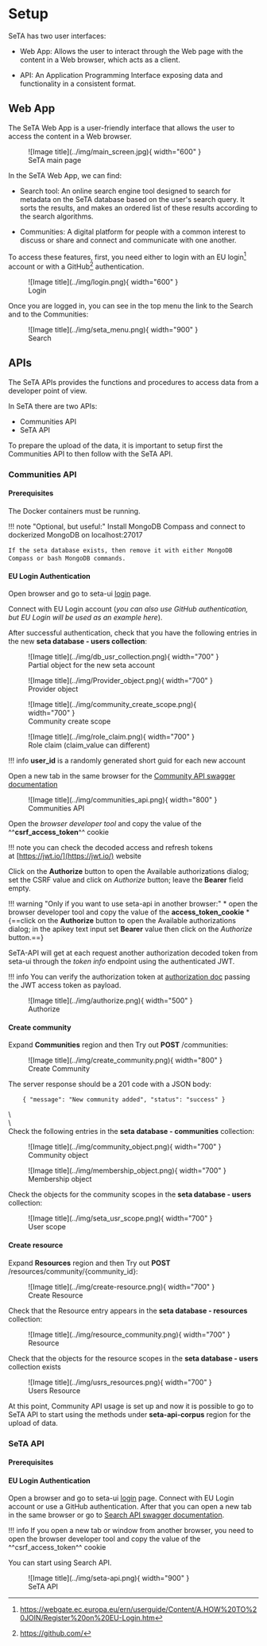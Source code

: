 
# Setup
SeTA has two user interfaces:

- Web App: Allows the user to interact through the Web page with the content in a Web browser, which acts as a client.

- API: An Application Programming Interface exposing data and functionality in a consistent format.


## Web App
The SeTA Web App is a user-friendly interface that allows the user to access the content in a Web browser. 
 
 <!--   ![Image title](../img/main_screen.jpg){ width="600" }  -->

<figure markdown>
![Image title](../img/main_screen.jpg){ width="600" }
<figcaption>SeTA main page</figcaption>
</figure>



In the SeTA Web App, we can find:

- Search tool: An online search engine tool designed to search for metadata on the SeTA database based on the user's search query. It sorts the results, and makes an ordered list of these results according to the search algorithms.

- Communities: A digital platform for people with a common interest to discuss or share and connect and communicate with one another.

To access these features, first, you need either to login with an EU login[^1] account or with a GitHub[^2] authentication.


<figure markdown>
![Image title](../img/login.png){ width="600" }
<figcaption>Login</figcaption>
</figure>



Once you are logged in, you can see in the top menu the link to the Search and to the Communities:


<figure markdown>
![Image title](../img/seta_menu.png){ width="900" }
<figcaption>Search</figcaption>
</figure>



## APIs

The SeTA APIs provides the functions and procedures to access data from a developer point of view.

In SeTA there are two APIs:   
- Communities API       
- SeTA API             

To prepare the upload of the data, it is important to setup first the Communities API to then follow with the SeTA API.

### Communities API 


#### Prerequisites

The Docker containers must be running.

!!! note "Optional, but useful:" 
    Install MongoDB Compass and connect to dockerized MongoDB on localhost:27017

    If the seta database exists, then remove it with either MongoDB Compass or bash MongoDB commands.

#### EU Login Authentication

Open browser and go to seta-ui [login](/login) page.

Connect with EU Login account (*you can also use GitHub authentication, but EU Login will be used as an example here*).

After successful authentication, check that you have the following entries in the new **seta database - users collection**:      


<figure markdown>
![Image title](../img/db_usr_collection.png){ width="700" }
<figcaption>Partial object for the new seta account</figcaption>
</figure>



<!--```
    {
        "user_id": "5Mq7bNYnhtaiS6BDLvcZ",
        "email": "email@domain",
        "user_type": "user",
        "status": "active",
    }
```-->



<figure markdown>
![Image title](../img/Provider_object.png){ width="700" }
<figcaption>Provider object</figcaption>
</figure>

<!--```
    {
        "user_id": "5Mq7bNYnhtaiS6BDLvcZ",
        "provider_uid": "ecas_id",
        "provider": "ECAS",
        "first_name": "First name",
        "last_name": "Last name",
        "domain": "eu.europa.ec"
    }
``` -->


<figure markdown>
![Image title](../img/community_create_scope.png){ width="700" }
<figcaption>Community create scope</figcaption>
</figure>


<!--```
    {
        "user_id": "5Mq7bNYnhtaiS6BDLvcZ",
        "system_scope": "/seta/community/create",
        "area": "community"
    }
```-->


<figure markdown>
![Image title](../img/role_claim.png){ width="700" }
<figcaption>Role claim (claim_value can different)</figcaption>
</figure>

<!--```
    {
        "user_id": "5Mq7bNYnhtaiS6BDLvcZ",
        "claim_type": "roles",
        "claim_value": "Administrator"
    }
```-->

!!! info
    **user_id** is a randomly generated short guid for each new account



Open a new tab in the same browser for the [Community API swagger documentation](/seta-ui/api/v1/communities/doc)

<figure markdown>
![Image title](../img/communities_api.png){ width="800" }
<figcaption>Communities API</figcaption>
</figure>


Open the *browser developer tool* and copy the value of the ^^**csrf_access_token**^^ cookie

!!! note
    you can check the decoded access and refresh tokens at [https://jwt.io/](https://jwt.io/) website

Click on the **Authorize** button to open the Available authorizations dialog; set the CSRF value and click on *Authorize* button; leave the **Bearer** field empty.


!!! warning "Only if you want to use seta-api in another browser:"
    * open the browser developer tool and copy the value of the **access_token_cookie**
    * {==click on the **Authorize** button to open the Available authorizations dialog; in the apikey text input set **Bearer** value then click on the *Authorize* button.==}

SeTA-API will get at each request another authorization decoded token from seta-ui through the *token info* endpoint using the authenticated JWT.

!!! info 
    You can verify the authorization token at [authorization doc](/authorization/v1/doc) passing the JWT access token as payload.

<figure markdown>
![Image title](../img/authorize.png){ width="500" }
<figcaption>Authorize</figcaption>
</figure>



#### Create community

Expand **Communities** region and then Try out **POST** /communities:

<figure markdown>
![Image title](../img/create_community.png){ width="800" }
<figcaption>Create Community</figcaption>
</figure>



The server response should be a 201 code with a JSON body:
```
    { "message": "New community added", "status": "success" }
```
\     
\     
Check the following entries in the **seta database - communities** collection:



<figure markdown>
![Image title](../img/community_object.png){ width="700" }
<figcaption>Community object</figcaption>
</figure>

<!--```
    {
        "community_id": "seta",
        "title": "SeTA",
        "description": "SeTA community",
        "membership": "closed",
        "data_type": "evidence",
        "status": "active",
        "creator_id": "5Mq7bNYnhtaiS6BDLvcZ"
    }
```-->


<figure markdown>
![Image title](../img/membership_object.png){ width="700" }
<figcaption>Membership object</figcaption>
</figure>


<!--
```
    {
        "community_id": "seta",
        "user_id": "5Mq7bNYnhtaiS6BDLvcZ",
        "role": "CommunityOwner",
        "join_date": "2023-03-06T17:34:48.538+00:00",
        "status": "active"
    }
```
-->



Check the objects for the community scopes in the **seta database - users** collection:


<figure markdown>
![Image title](../img/seta_usr_scope.png){ width="700" }
<figcaption>User scope</figcaption>
</figure>


<!--
```
    {
        "user_id": "5Mq7bNYnhtaiS6BDLvcZ",
        "community_id": "seta",
        "community_scope": "/seta/community/owner"
    },
    {
        "user_id": "5Mq7bNYnhtaiS6BDLvcZ",
        "community_id": "seta",
        "community_scope": "/seta/community/manager"
    },
    {
        "user_id": "5Mq7bNYnhtaiS6BDLvcZ",
        "community_id": "seta",
        "community_scope": "/seta/community/invite"
    },
    {
        "user_id": "5Mq7bNYnhtaiS6BDLvcZ",
        "community_id": "seta",
        "community_scope": "/seta/community/membership/approve"
    },
    {
        "user_id": "5Mq7bNYnhtaiS6BDLvcZ",
        "community_id": "seta",
        "community_scope": "/seta/resource/create"
    }
```
-->




#### Create resource

Expand **Resources** region and then Try out **POST** /resources/community/{community_id}:


<figure markdown>
![Image title](../img/create-resource.png){ width="700" }
<figcaption>Create Resource</figcaption>
</figure>


Check that the Resource entry appears in the **seta database - resources** collection:


<figure markdown>
![Image title](../img/resource_community.png){ width="700" }
<figcaption>Resource</figcaption>
</figure>

<!--```
    {
        "resource_id": "cordis",
        "community_id": "seta",
        "title": "Cordis",
        "abstract": "Cordis resource",
        "access": "community",
        "limits": {"total_files_no": 50,"total_storage_mb": 1024,"file_size_mb": 50},
        "status": "active",
        "creator_id": "5Mq7bNYnhtaiS6BDLvcZ"
    }
```-->

Check that the objects for the resource scopes in the **seta database - users** collection exists


<figure markdown>
![Image title](../img/usrs_resources.png){ width="700" }
<figcaption>Users Resource</figcaption>
</figure>

<!--```
    {
        "user_id": "5Mq7bNYnhtaiS6BDLvcZ",
        "resource_id": "cordis",
        "resource_scope": "/seta/resource/edit"
    },
    {
        "user_id": "5Mq7bNYnhtaiS6BDLvcZ",
        "resource_id": "cordis",
        "resource_scope": "/seta/resource/data/add"
    },
    {
        "user_id": "5Mq7bNYnhtaiS6BDLvcZ",
        "resource_id": "cordis",
        "resource_scope": "/seta/resource/data/delete"
    }
```
-->


At this point, Community API usage is set up and now it is possible to go to SeTA API to start using the methods under **seta-api-corpus** region for the upload of data.

### SeTA API

#### Prerequisites


#### EU Login Authentication

Open a browser and go to seta-ui [login](/login) page. Connect with EU Login account or use a GitHub authentication. After that you can open a new tab in the same browser or go to [Search API swagger documentation](/seta-api/doc).


!!! info
    If you open a new tab or window from another browser, you need to open the browser developer tool and copy the value of the ^^csrf_access_token^^ cookie 


You can start using Search API.


<figure markdown>
![Image title](../img/seta-api.png){ width="900" }
<figcaption>SeTA API</figcaption>
</figure>





[^1]:https://webgate.ec.europa.eu/ern/userguide/Content/A.HOW%20TO%20JOIN/Register%20on%20EU-Login.htm
[^2]:https://github.com/